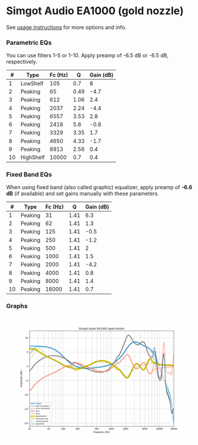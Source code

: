 # Simgot Audio EA1000 (gold nozzle)
See [usage instructions](https://github.com/jaakkopasanen/AutoEq#usage) for more options and info.

### Parametric EQs
You can use filters 1-5 or 1-10. Apply preamp of -6.5 dB or -6.5 dB, respectively.

|   # | Type      |   Fc (Hz) |    Q |   Gain (dB) |
|-----|-----------|-----------|------|-------------|
|   1 | LowShelf  |       105 | 0.7  |         8   |
|   2 | Peaking   |        65 | 0.49 |        -4.7 |
|   3 | Peaking   |       612 | 1.06 |         2.4 |
|   4 | Peaking   |      2037 | 2.24 |        -4.4 |
|   5 | Peaking   |      6557 | 3.53 |         2.8 |
|   6 | Peaking   |      2418 | 5.6  |        -0.8 |
|   7 | Peaking   |      3329 | 3.35 |         1.7 |
|   8 | Peaking   |      4650 | 4.33 |        -1.7 |
|   9 | Peaking   |      8913 | 2.56 |         0.4 |
|  10 | HighShelf |     10000 | 0.7  |         0.4 |

### Fixed Band EQs
When using fixed band (also called graphic) equalizer, apply preamp of **-6.6 dB** (if available) and set gains manually with these parameters.

|   # | Type    |   Fc (Hz) |    Q |   Gain (dB) |
|-----|---------|-----------|------|-------------|
|   1 | Peaking |        31 | 1.41 |         6.3 |
|   2 | Peaking |        62 | 1.41 |         1.3 |
|   3 | Peaking |       125 | 1.41 |        -0.5 |
|   4 | Peaking |       250 | 1.41 |        -1.2 |
|   5 | Peaking |       500 | 1.41 |         2   |
|   6 | Peaking |      1000 | 1.41 |         1.5 |
|   7 | Peaking |      2000 | 1.41 |        -4.2 |
|   8 | Peaking |      4000 | 1.41 |         0.8 |
|   9 | Peaking |      8000 | 1.41 |         1.4 |
|  10 | Peaking |     16000 | 1.41 |         0.7 |

### Graphs
![](./Simgot%20Audio%20EA1000%20(gold%20nozzle).png)
